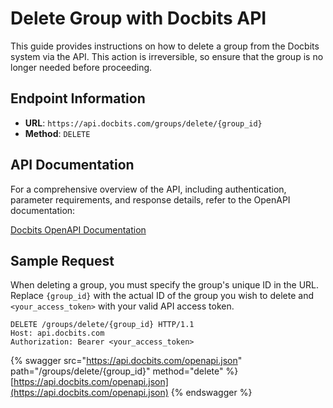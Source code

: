 # Delete Group with Docbits API

This guide provides instructions on how to delete a group from the Docbits system via the API. This action is irreversible, so ensure that the group is no longer needed before proceeding.

## Endpoint Information

- **URL**: `https://api.docbits.com/groups/delete/{group_id}`
- **Method**: `DELETE`

## API Documentation

For a comprehensive overview of the API, including authentication, parameter requirements, and response details, refer to the OpenAPI documentation:

[Docbits OpenAPI Documentation](https://api.docbits.com/openapi.json)

## Sample Request

When deleting a group, you must specify the group's unique ID in the URL. Replace `{group_id}` with the actual ID of the group you wish to delete and `<your_access_token>` with your valid API access token.

```http
DELETE /groups/delete/{group_id} HTTP/1.1
Host: api.docbits.com
Authorization: Bearer <your_access_token>
```

{% swagger src="https://api.docbits.com/openapi.json" path="/groups/delete/{group_id}" method="delete" %}
[https://api.docbits.com/openapi.json](https://api.docbits.com/openapi.json)
{% endswagger %}
